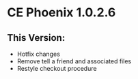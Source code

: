 # CE Phoenix 1.0.2.6
## This Version:
* Hotfix changes
* Remove tell a friend and associated files
* Restyle checkout procedure